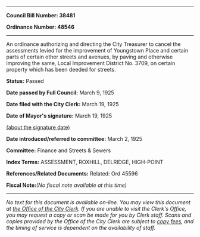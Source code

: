 

********

**Council Bill Number: 38481**
   
**Ordinance Number: 48546**
********

 An ordinance authorizing and directing the City Treasurer to cancel the assessments levied for the improvement of Youngstown Place and certain parts of certain other streets and avenues, by paving and otherwise improving the same, Local Improvement District No. 3709, on certain property which has been deeded for streets.

**Status:** Passed
   
**Date passed by Full Council:** March 9, 1925
   
**Date filed with the City Clerk:** March 19, 1925
   
**Date of Mayor's signature:** March 19, 1925
   
[(about the signature date)](/~public/approvaldate.htm)
   
   
   
**Date introduced/referred to committee:** March 2, 1925
   
**Committee:** Finance and Streets & Sewers
   
   
**Index Terms:** ASSESSMENT, ROXHILL, DELRIDGE, HIGH-POINT

**References/Related Documents:** Related: Ord 45596

**Fiscal Note:**_(No fiscal note available at this time)_
********

_No text for this document is available on-line. You may view this document at [the Office of the City Clerk](http://www.seattle.gov/leg/clerk/contactUs.htm). If you are unable to visit the Clerk's Office, you may request a copy or scan be made for you by Clerk staff. Scans and copies provided by the Office of the City Clerk are subject to [copy fees](http://clerk.seattle.gov/~public/clerkfees.htm), and the timing of service is dependent on the availability of staff._

